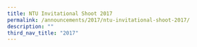 ```yaml
---
title: NTU Invitational Shoot 2017
permalink: /announcements/2017/ntu-invitational-shoot-2017/
description: ""
third_nav_title: "2017"
---
```

